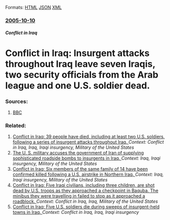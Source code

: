 
Formats: [HTML](/news/2005/10/10/conflict-in-iraq-insurgent-attacks-throughout-iraq-leave-seven-iraqis-two-security-officials-from-the-arab-league-and-one-u-s-soldier-de.html)  [JSON](/news/2005/10/10/conflict-in-iraq-insurgent-attacks-throughout-iraq-leave-seven-iraqis-two-security-officials-from-the-arab-league-and-one-u-s-soldier-de.json)  [XML](/news/2005/10/10/conflict-in-iraq-insurgent-attacks-throughout-iraq-leave-seven-iraqis-two-security-officials-from-the-arab-league-and-one-u-s-soldier-de.xml)  

### [2005-10-10](/news/2005/10/10/index.md)

##### Conflict in Iraq
#  Conflict in Iraq: Insurgent attacks throughout Iraq leave seven Iraqis, two security officials from the Arab league and one U.S. soldier dead. 




### Sources:

1. [BBC](http://news.bbc.co.uk/2/hi/middle_east/4326470.stm)

### Related:

1. [ Conflict in Iraq: 39 people have died, including at least two U.S. soldiers, following a series of insurgent attacks throughout Iraq. ](/news/2005/08/7/conflict-in-iraq-39-people-have-died-including-at-least-two-u-s-soldiers-following-a-series-of-insurgent-attacks-throughout-iraq.md) _Context: Conflict in Iraq, Iraq, Iraqi insurgency, Military of the United States_
2. [ The U. S. military accuses the government of Iran of supplying sophisticated roadside bombs to insurgents in Iraq. ](/news/2007/02/11/the-u-s-military-accuses-the-government-of-iran-of-supplying-sophisticated-roadside-bombs-to-insurgents-in-iraq.md) _Context: Iraq, Iraqi insurgency, Military of the United States_
3. [ Conflict in Iraq: Six members of the same family of 14 have been confirmed killed following a U.S. airstrike in Northern Iraq. ](/news/2006/01/3/conflict-in-iraq-six-members-of-the-same-family-of-14-have-been-confirmed-killed-following-a-u-s-airstrike-in-northern-iraq.md) _Context: Iraq, Iraqi insurgency, Military of the United States_
4. [ Conflict in Iraq: Five Iraqi civilians, including three children, are shot dead by U.S. troops as they approached a checkpoint in Baquba. The minibus they were travelling in failed to stop as it approached a roadblock. ](/news/2005/11/21/conflict-in-iraq-five-iraqi-civilians-including-three-children-are-shot-dead-by-u-s-troops-as-they-approached-a-checkpoint-in-baquba-t.md) _Context: Conflict in Iraq, Iraq, Military of the United States_
5. [ Conflict in Iraq: Five U.S. soldiers die during sweeps of insurgent-held towns in Iraq. ](/news/2005/10/4/conflict-in-iraq-five-u-s-soldiers-die-during-sweeps-of-insurgent-held-towns-in-iraq.md) _Context: Conflict in Iraq, Iraq, Iraqi insurgency_
